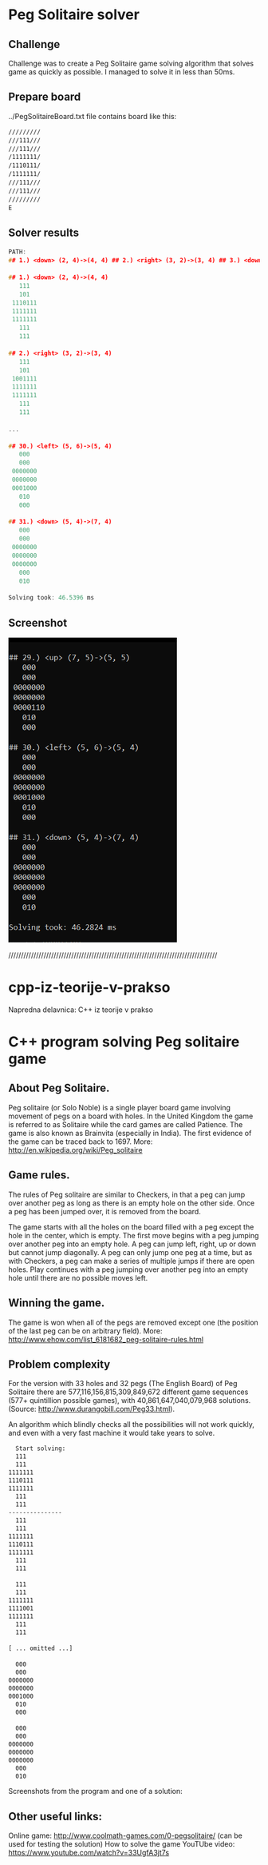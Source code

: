 # Peg Solitaire solver
## Challenge
Challenge was to create a Peg Solitaire game solving algorithm that solves game as quickly as possible. I managed to solve it in less than 50ms.

## Prepare board
../PegSolitaireBoard.txt file contains board like this:
```cmd
/////////
///111///
///111///
/1111111/
/1110111/
/1111111/
///111///
///111///
/////////
E
```
## Solver results
```cpp
PATH:
## 1.) <down> (2, 4)->(4, 4) ## 2.) <right> (3, 2)->(3, 4) ## 3.) <down> (1, 3)->(3, 3) ## 4.) <left> (1, 5)->(1, 3) ## 5.) <left> (3, 4)->(3, 2) ## 6.) <right> (3, 1)->(3, 3) ## 7.) <up> (3, 5)->(1, 5) ## 8.) <left> (3, 7)->(3, 5) ## 9.) <up> (4, 3)->(2, 3) ## 10.) <down> (1, 3)->(3, 3) ## 11.) <right> (4, 1)->(4, 3) ## 12.) <up> (4, 3)->(2, 3) ## 13.) <up> (4, 5)->(2, 5) ## 14.) <down> (1, 5)->(3, 5) ## 15.) <left> (4, 7)->(4, 5) ## 16.) <up> (4, 5)->(2, 5) ## 17.) <up> (6, 3)->(4, 3) ## 18.) <right> (5, 1)->(5, 3) ## 19.) <up> (5, 3)->(3, 3) ## 20.) <down> (2, 3)->(4, 3) ## 21.) <right> (4, 3)->(4, 5) ## 22.) <up> (5, 5)->(3, 5) ## 23.) <down> (2, 5)->(4, 5) ## 24.) <left> (5, 7)->(5, 5) ## 25.) <right> (5, 4)->(5, 6) ## 26.) <up> (7, 5)->(5, 5) ## 27.) <down> (4, 5)->(6, 5) ## 28.) <right> (7, 3)->(7, 5) ## 29.) <up> (7, 5)->(5, 5) ## 30.) <left> (5, 6)->(5, 4) ## 31.) <down> (5, 4)->(7, 4)

## 1.) <down> (2, 4)->(4, 4)
   111
   101
 1110111
 1111111
 1111111
   111
   111

## 2.) <right> (3, 2)->(3, 4)
   111
   101
 1001111
 1111111
 1111111
   111
   111

...

## 30.) <left> (5, 6)->(5, 4)
   000
   000
 0000000
 0000000
 0001000
   010
   000

## 31.) <down> (5, 4)->(7, 4)
   000
   000
 0000000
 0000000
 0000000
   000
   010

Solving took: 46.5396 ms
```

## Screenshot
![](PegSolitaireSolvingTime.png)


///////////////////////////////////////////////////////////////////////////////////


# cpp-iz-teorije-v-prakso
Napredna delavnica: C++ iz teorije v prakso

C++ program solving Peg solitaire game
========================================

About Peg Solitaire.
----------------------
Peg solitaire (or Solo Noble) is a single player board game involving movement of pegs on a board with holes. In the United Kingdom the game is referred to as Solitaire while the card games are called Patience. The game is also known as Brainvita (especially in India). The first evidence of the game can be traced back to 1697.  More: http://en.wikipedia.org/wiki/Peg_solitaire

Game rules.
--------------------
The rules of Peg solitaire are similar to Checkers, in that a peg can jump over another peg as long as there is an empty hole on the other side.  Once a peg has been jumped over, it is removed from the board.  

The game starts with all the holes on the board filled with a peg except the hole in the center, which is empty. The first move begins with a peg jumping over another peg into an empty hole. A peg can jump left, right, up or down but cannot jump diagonally.  A peg can only jump one peg at a time, but as with Checkers, a peg can make a series of multiple jumps if there are open holes. Play continues with a peg jumping over another peg into an empty hole until there are no possible moves left.   

Winning the game.
----------------------
The game is won when all of the pegs are removed except one (the position of the last peg can be on arbitrary field). 
More: http://www.ehow.com/list_6181682_peg-solitaire-rules.html

Problem complexity
----------------------
For the version with 33 holes and 32 pegs (The English Board) of Peg Solitaire there are 577,116,156,815,309,849,672 different game sequences (577+ quintillion possible games), with 40,861,647,040,079,968 solutions. (Source: http://www.durangobill.com/Peg33.html).

An algorithm which blindly checks all the possibilities will not work quickly, and even with a very fast machine it would take years to solve.

```
  Start solving:
  111
  111
1111111
1110111
1111111
  111
  111
---------------
  111
  111
1111111
1110111
1111111
  111
  111

  111
  111
1111111
1111001
1111111
  111
  111

[ ... omitted ...]

  000
  000
0000000
0000000
0001000
  010
  000

  000
  000
0000000
0000000
0000000
  000
  010
```
Screenshots from the program and one of a solution:


Other useful links:
---------------------
Online game: http://www.coolmath-games.com/0-pegsolitaire/ (can be used for testing the solution)
How to solve the game YouTUbe video: https://www.youtube.com/watch?v=33UgfA3jt7s
